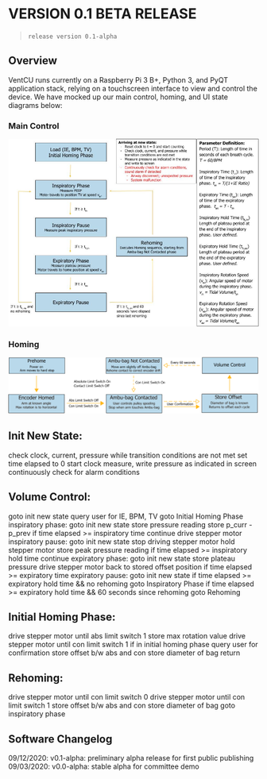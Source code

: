 # VERSION 0.1 BETA RELEASE
> `release version 0.1-alpha`

## Overview
VentCU runs currently on a Raspberry Pi 3 B+, Python 3, and PyQT application stack, relying on a touchscreen interface to view and control the device. We have mocked up our main control, homing, and UI state diagrams below:
### Main Control
![main control](software/documentation/main_control_fsm.jpg)
### Homing
![homing](software/documentation/homing_fsm.png)

## Init New State:
check clock, current, pressure while transition conditions are not met
set time elapsed to 0
start clock
measure, write pressure as indicated in screen
continuously check for alarm conditions

## Volume Control:
goto init new state
query user for IE, BPM, TV
goto Initial Homing Phase
inspiratory phase:
goto init new state
store pressure reading 
store p_curr - p_prev
if time elapsed >= inspiratory time
continue
drive stepper motor
inspiratory pause:
goto init new state
stop driving stepper motor
hold stepper motor
store peak pressure reading
if time elapsed >= inspiratory hold time
continue
expiratory phase:
goto init new state
store plateau pressure
drive stepper motor back to stored offset position
if time elapsed >= expiratory time
expiratory pause:
goto init new state
if time elapsed >= expiratory hold time && no rehoming
goto Inspiratory Phase
if time elapsed >= expiratory hold time && 60 seconds since rehoming
goto Rehoming


## Initial Homing Phase:
drive stepper motor until abs limit switch 1
store max rotation value
drive stepper motor until con limit switch 1
 if in initial homing phase
query user for confirmation
store offset b/w abs and con
store diameter of bag
return


## Rehoming:
drive stepper motor until con limit switch 0
drive stepper motor until con limit switch 1
store offset b/w abs and con
store diameter of bag
goto inspiratory phase

## Software Changelog
09/12/2020: v0.1-alpha: preliminary alpha release for first public publishing
09/03/2020: v0.0-alpha: stable alpha for committee demo
